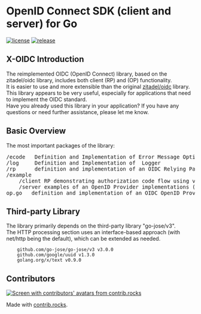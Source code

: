# OpenID Connect SDK (client and server) for Go
[![license](https://badgen.net/github/license/xslasd/x-oidc/)](https://github.com/xslasd/x-oidc/blob/master/LICENSE)
[![release](https://badgen.net/github/release/xslasd/x-oidc/stable)](https://github.com/xslasd/x-oidc/releases)

## X-OIDC Introduction
The reimplemented OIDC (OpenID Connect) library, based on the zitadel/oidc library, includes both client (RP) and (OP) functionality.  
It is easier to use and more extensible than the original [zitadel/oidc](https://github.com/zitadel/oidc) library. This library appears to be very useful, especially for applications that need to implement the OIDC standard.   
Have you already used this library in your application? If you have any questions or need further assistance, please let me know.

## Basic Overview

The most important packages of the library:
<pre>
/ecode   Definition and Implementation of Error Message Optimization
/log     Definition and Implementation of  Logger
/rp      definition and implementation of an OIDC Relying Party (client) 
/example
    /client RP demonstrating authorization code flow using various authentication methods (code, PKCE, JWT profile)
    /server examples of an OpenID Provider implementations (including dynamic) with some very basic login UI
op.go   definition and implementation of an OIDC OpenID Provider (server)
</pre>

## Third-party Library
The library primarily depends on the third-party library "go-jose/v3".   
The HTTP processing section uses an interface-based approach (with net/http being the default), which can be extended as needed.  
```
	github.com/go-jose/go-jose/v3 v3.0.0
	github.com/google/uuid v1.3.0
	golang.org/x/text v0.9.0
```
## Contributors

<a href="https://github.com/xslasd/x-oidc/graphs/contributors">
  <img src="https://contrib.rocks/image?repo=xslasd/x-oidc" alt="Screen with contributors' avatars from contrib.rocks" />
</a>

Made with [contrib.rocks](https://contrib.rocks).